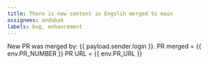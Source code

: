 ```yaml
---
title: There is new content in Engslih merged to main
assignees: andabak
labels: bug, enhancement
---
```

New PR was merged by: {{ payload.sender.login }}.
PR merged = {{ env.PR_NUMBER }}
PR URL = {{ env.PR_URL }}
